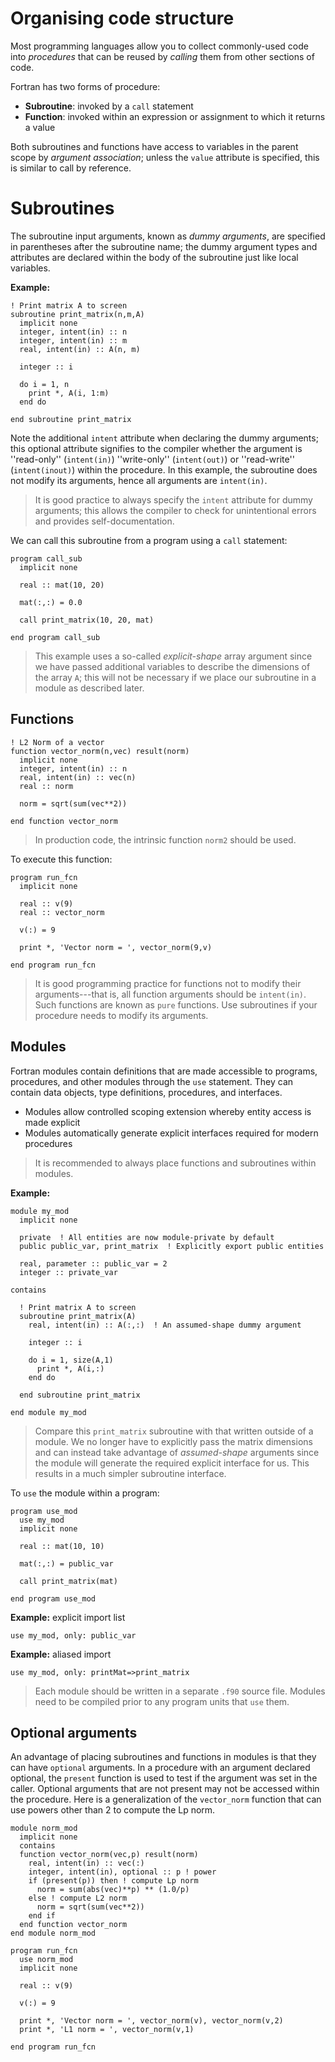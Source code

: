 # Organising code structure

Most programming languages allow you to collect commonly-used code into
_procedures_ that can be reused by _calling_ them from other sections of code.

Fortran has two forms of procedure:

- **Subroutine**: invoked by a `call` statement
- **Function**: invoked within an expression or assignment to which it returns a value

Both subroutines and functions have access to variables in the parent scope by _argument association_;
unless the `value` attribute is specified, this is similar to call by reference.

# Subroutines

The subroutine input arguments, known as _dummy arguments_, are specified in parentheses after the subroutine name;
the dummy argument types and attributes are declared within the body of the subroutine just like local variables.

**Example:**

```{play-code-block} fortran
! Print matrix A to screen
subroutine print_matrix(n,m,A)
  implicit none
  integer, intent(in) :: n
  integer, intent(in) :: m
  real, intent(in) :: A(n, m)

  integer :: i

  do i = 1, n
    print *, A(i, 1:m)
  end do

end subroutine print_matrix
```

Note the additional `intent` attribute when declaring the dummy arguments; this optional attribute signifies to the compiler whether the argument
is ''read-only'' (`intent(in)`) ''write-only'' (`intent(out)`) or ''read-write'' (`intent(inout)`) within the procedure.
In this example, the subroutine does not modify its arguments, hence all arguments are `intent(in)`.

> It is good practice to always specify the `intent` attribute for
> dummy arguments; this allows the compiler to check for unintentional errors and provides self-documentation.

We can call this subroutine from a program using a `call` statement:

```{play-code-block} fortran
program call_sub
  implicit none

  real :: mat(10, 20)

  mat(:,:) = 0.0

  call print_matrix(10, 20, mat)

end program call_sub
```

> This example uses a so-called _explicit-shape_ array argument since we have passed additional variables to describe
> the dimensions of the array `A`; this will not be necessary if we place our subroutine in a module as described later.

## Functions

```{play-code-block} fortran
! L2 Norm of a vector
function vector_norm(n,vec) result(norm)
  implicit none
  integer, intent(in) :: n
  real, intent(in) :: vec(n)
  real :: norm

  norm = sqrt(sum(vec**2))

end function vector_norm
```

> In production code, the intrinsic function `norm2` should be used.

To execute this function:

```{play-code-block} fortran
program run_fcn
  implicit none

  real :: v(9)
  real :: vector_norm

  v(:) = 9

  print *, 'Vector norm = ', vector_norm(9,v)

end program run_fcn
```

> It is good programming practice for functions not to modify their arguments---that is, all function arguments should be `intent(in)`.
> Such functions are known as `pure` functions.
> Use subroutines if your procedure needs to modify its arguments.

## Modules

Fortran modules contain definitions that are made accessible to programs, procedures, and other modules through the `use` statement.
They can contain data objects, type definitions, procedures, and interfaces.

- Modules allow controlled scoping extension whereby entity access is made explicit
- Modules automatically generate explicit interfaces required for modern procedures

> It is recommended to always place functions and subroutines
> within modules.

**Example:**

```{play-code-block} fortran
module my_mod
  implicit none

  private  ! All entities are now module-private by default
  public public_var, print_matrix  ! Explicitly export public entities

  real, parameter :: public_var = 2
  integer :: private_var

contains

  ! Print matrix A to screen
  subroutine print_matrix(A)
    real, intent(in) :: A(:,:)  ! An assumed-shape dummy argument

    integer :: i

    do i = 1, size(A,1)
      print *, A(i,:)
    end do

  end subroutine print_matrix

end module my_mod
```

> Compare this `print_matrix` subroutine with that written outside of a module.
> We no longer have to explicitly pass the matrix dimensions and can instead take
> advantage of _assumed-shape_ arguments since the module will generate the required
> explicit interface for us. This results in a much simpler subroutine interface.

To `use` the module within a program:

```{play-code-block} fortran
program use_mod
  use my_mod
  implicit none

  real :: mat(10, 10)

  mat(:,:) = public_var

  call print_matrix(mat)

end program use_mod
```

**Example:** explicit import list

```{play-code-block} fortran
use my_mod, only: public_var
```

**Example:** aliased import

```{play-code-block} fortran
use my_mod, only: printMat=>print_matrix
```

> Each module should be written in a separate `.f90` source file. Modules need to be compiled prior to any program units that `use` them.

## Optional arguments

An advantage of placing subroutines and functions in modules is that they can have ```optional``` arguments. In a procedure with an argument declared optional, the ```present``` function is used to test if the argument was set in the caller. Optional arguments that are not present may not be accessed within the procedure. Here is a generalization of the ```vector_norm``` function that can use powers other than 2 to compute the Lp norm.

```
module norm_mod
  implicit none
  contains
  function vector_norm(vec,p) result(norm)
    real, intent(in) :: vec(:)
    integer, intent(in), optional :: p ! power
    if (present(p)) then ! compute Lp norm
      norm = sum(abs(vec)**p) ** (1.0/p)
    else ! compute L2 norm
      norm = sqrt(sum(vec**2))
    end if
  end function vector_norm
end module norm_mod

program run_fcn
  use norm_mod
  implicit none

  real :: v(9)

  v(:) = 9

  print *, 'Vector norm = ', vector_norm(v), vector_norm(v,2)
  print *, 'L1 norm = ', vector_norm(v,1)

end program run_fcn
```
